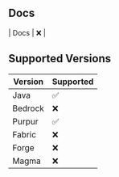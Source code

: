 ## Docs

| Docs   | :x:                |


## Supported Versions

| Version | Supported          |
| ------- | ------------------ |
| Java    | :white_check_mark: |
| Bedrock | :x:                |
| Purpur  | :white_check_mark: |
| Fabric  | :x:                |
| Forge   | :x:                |
| Magma   | :x:                |
